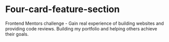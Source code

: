 # Four-card-feature-section
Frontend Mentors challenge - Gain real experience of building websites and providing code reviews. Building my portfolio and helping others achieve their goals.

